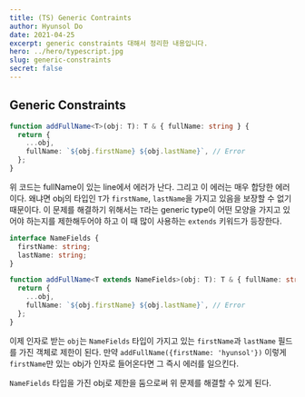 ```yaml
---
title: (TS) Generic Contraints
author: Hyunsol Do
date: 2021-04-25
excerpt: generic constraints 대해서 정리한 내용입니다.
hero: ../hero/typescript.jpg
slug: generic-constraints
secret: false
---
```


## Generic Constraints

```typescript
function addFullName<T>(obj: T): T & { fullName: string } {
  return {
    ...obj,
    fullName: `${obj.firstName} ${obj.lastName}`, // Error
  };
}
```

위 코드는 fullName이 있는 line에서 에러가 난다. 그리고 이 에러는 매우 합당한 에러이다. 왜냐면 obj의 타입인 `T`가 `firstName`, `lastName`을 가지고 있음을 보장할 수 없기 때문이다. 이 문제를 해결하기 위해서는 `T`라는 generic type이 어떤 모양을 가지고 있어야 하는지를 제한해두어야 하고 이 때 많이 사용하는 `extends` 키워드가 등장한다.

```typescript
interface NameFields {
  firstName: string;
  lastName: string;
}

function addFullName<T extends NameFields>(obj: T): T & { fullName: string } {
  return {
    ...obj,
    fullName: `${obj.firstName} ${obj.lastName}`, // Error
  };
}
```

이제 인자로 받는 `obj`는 `NameFields` 타입이 가지고 있는 `firstName`과 `lastName` 필드를 가진 객체로 제한이 된다. 만약 `addFullName({firstName: 'hyunsol'})` 이렇게 `firstName`만 있는 obj가 인자로 들어온다면 그 즉시 에러를 일으킨다.

`NameFields` 타입을 가진 obj로 제한을 둠으로써 위 문제를 해결할 수 있게 된다.
